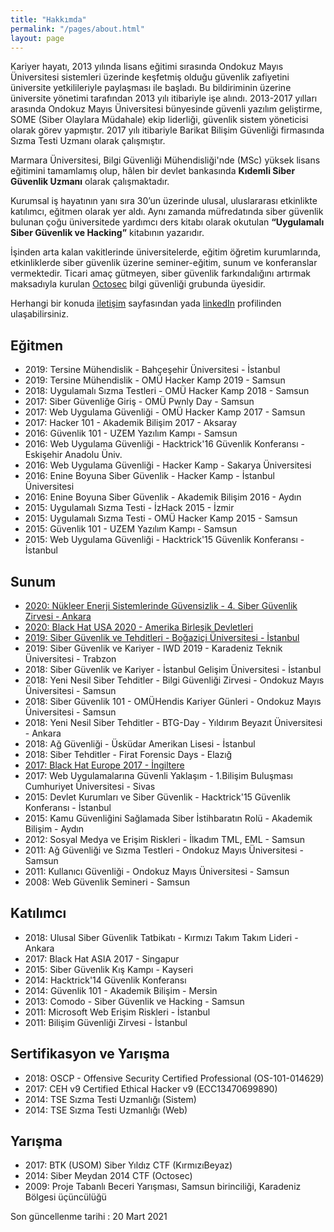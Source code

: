 ```yaml
---
title: "Hakkımda"
permalink: "/pages/about.html"
layout: page
---
```


Kariyer hayatı, 2013 yılında lisans eğitimi sırasında Ondokuz Mayıs Üniversitesi sistemleri üzerinde keşfetmiş olduğu güvenlik zafiyetini üniversite yetkilileriyle paylaşması ile başladı. Bu bildiriminin üzerine üniversite yönetimi tarafından 2013 yılı itibariyle işe alındı. 2013-2017 yılları arasında Ondokuz Mayıs Üniversitesi bünyesinde güvenli yazılım geliştirme, SOME (Siber Olaylara Müdahale) ekip liderliği, güvenlik sistem yöneticisi olarak görev yapmıştır. 2017 yılı itibariyle Barikat Bilişim Güvenliği firmasında Sızma Testi Uzmanı olarak çalışmıştır.

Marmara Üniversitesi, Bilgi Güvenliği Mühendisliği'nde (MSc) yüksek lisans eğitimini tamamlamış olup, hâlen bir devlet bankasında **Kıdemli Siber Güvenlik Uzmanı** olarak çalışmaktadır.

Kurumsal iş hayatının yanı sıra 30’un üzerinde ulusal, uluslararası etkinlikte katılımcı, eğitmen olarak yer aldı. Aynı zamanda müfredatında siber güvenlik bulunan çoğu üniversitede yardımcı ders kitabı olarak okutulan **“Uygulamalı Siber Güvenlik ve Hacking”** kitabının yazarıdır.

İşinden arta kalan vakitlerinde üniversitelerde, eğitim öğretim kurumlarında, etkinliklerde siber güvenlik üzerine seminer-eğitim, sunum ve konferanslar vermektedir. Ticari amaç gütmeyen, siber güvenlik farkındalığını artırmak maksadıyla kurulan [Octosec](http://www.octosec.net) bilgi güvenliği grubunda üyesidir.

Herhangi bir konuda [iletişim](/pages/contact.html) sayfasından yada [linkedIn](https://www.linkedin.com/in/altinkaynak) profilinden ulaşabilirsiniz.


## Eğitmen


- 2019: Tersine Mühendislik - Bahçeşehir Üniversitesi - İstanbul
- 2019: Tersine Mühendislik - OMÜ Hacker Kamp 2019 - Samsun
- 2018: Uygulamalı Sızma Testleri - OMÜ Hacker Kamp 2018 - Samsun
- 2017: Siber Güvenliğe Giriş - OMÜ Pwnly Day - Samsun
- 2017: Web Uygulama Güvenliği - OMÜ Hacker Kamp 2017 - Samsun
- 2017: Hacker 101 - Akademik Bilişim 2017 - Aksaray
- 2016: Güvenlik 101 - UZEM Yazılım Kampı - Samsun
- 2016: Web Uygulama Güvenliği - Hacktrick'16 Güvenlik Konferansı - Eskişehir Anadolu Üniv.
- 2016: Web Uygulama Güvenliği - Hacker Kamp - Sakarya Üniversitesi
- 2016: Enine Boyuna Siber Güvenlik - Hacker Kamp - İstanbul Üniversitesi
- 2016: Enine Boyuna Siber Güvenlik - Akademik Bilişim 2016 - Aydın
- 2015: Uygulamalı Sızma Testi - İzHack 2015 - İzmir
- 2015: Uygulamalı Sızma Testi - OMÜ Hacker Kamp 2015 - Samsun
- 2015: Güvenlik 101 - UZEM Yazılım Kampı - Samsun
- 2015: Web Uygulama Güvenliği - Hacktrick'15 Güvenlik Konferansı - İstanbul

## Sunum

- [2020: Nükleer Enerji Sistemlerinde Güvensizlik - 4. Siber Güvenlik Zirvesi - Ankara](https://www.youtube.com/watch?v=I8_OuF6SHfg)
- [2020: Black Hat USA 2020 - Amerika Birleşik Devletleri](https://www.blackhat.com/us-20/arsenal/schedule/presenters.html#mustafa-altinkaynak-36665)
- [2019: Siber Güvenlik ve Tehditleri - Boğaziçi Üniversitesi - İstanbul](https://www.youtube.com/watch?v=VRYVTrbgmdY)
- 2019: Siber Güvenlik ve Kariyer - IWD 2019 - Karadeniz Teknik Üniversitesi - Trabzon
- 2018: Siber Güvenlik ve Kariyer - İstanbul Gelişim Üniversitesi - İstanbul
- 2018: Yeni Nesil Siber Tehditler - Bilgi Güvenliği Zirvesi - Ondokuz Mayıs Üniversitesi - Samsun
- 2018: Siber Güvenlik 101 - OMÜHendis Kariyer Günleri - Ondokuz Mayıs Üniversitesi - Samsun
- 2018: Yeni Nesil Siber Tehditler - BTG-Day - Yıldırım Beyazıt Üniversitesi - Ankara
- 2018: Ağ Güvenliği - Üsküdar Amerikan Lisesi - İstanbul
- 2018: Siber Tehditler - Firat Forensic Days - Elazığ
- [2017: Black Hat Europe 2017 - İngiltere](https://www.blackhat.com/eu-17/presenters/Mustafa-Altinkaynak.html)
- 2017: Web Uygulamalarına Güvenli Yaklaşım - 1.Bilişim Buluşması Cumhuriyet Üniversitesi - Sivas
- 2015: Devlet Kurumları ve Siber Güvenlik - Hacktrick'15 Güvenlik Konferansı - İstanbul
- 2015: Kamu Güvenliğini Sağlamada Siber İstihbaratın Rolü - Akademik Bilişim - Aydın
- 2012: Sosyal Medya ve Erişim Riskleri - İlkadım TML, EML - Samsun
- 2011: Ağ Güvenliği ve Sızma Testleri - Ondokuz Mayıs Üniversitesi - Samsun
- 2011: Kullanıcı Güvenliği - Ondokuz Mayıs Üniversitesi - Samsun
- 2008: Web Güvenlik Semineri - Samsun


## Katılımcı
- 2018: Ulusal Siber Güvenlik Tatbikatı - Kırmızı Takım Takım Lideri - Ankara
- 2017: Black Hat ASIA 2017 - Singapur
- 2015: Siber Güvenlik Kış Kampı - Kayseri
- 2014: Hacktrick'14 Güvenlik Konferansı
- 2014: Güvenlik 101 - Akademik Bilişim - Mersin
- 2013: Comodo - Siber Güvenlik ve Hacking - Samsun
- 2011: Microsoft Web Erişim Riskleri - İstanbul
- 2011: Bilişim Güvenliği Zirvesi - İstanbul

## Sertifikasyon ve Yarışma
- 2018: OSCP - Offensive Security Certified Professional (OS-101-014629)
- 2017: CEH v9 Certified Ethical Hacker v9 (ECC13470699890)
- 2014: TSE Sızma Testi Uzmanlığı (Sistem)
- 2014: TSE Sızma Testi Uzmanlığı (Web)

## Yarışma
- 2017: BTK (USOM) Siber Yıldız CTF (KırmızıBeyaz)
- 2014: Siber Meydan 2014 CTF (Octosec)
- 2009: Proje Tabanlı Beceri Yarışması, Samsun birinciliği, Karadeniz Bölgesi üçüncülüğü

Son güncellenme tarihi : 20 Mart 2021


